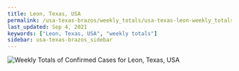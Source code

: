 ```yaml
---
title: Leon, Texas, USA
permalink: /usa-texas-brazos/weekly_totals/usa-texas-leon-weekly_totals.html
last_updated: Sep 4, 2021
keywords: ["Leon, Texas, USA", "weekly totals"]
sidebar: usa-texas-brazos_sidebar
---
```


![Weekly Totals of Confirmed Cases for Leon, Texas, USA](/covid_tracker/images/graphs/usa-texas-leon-weekly_totals_graph.png)
